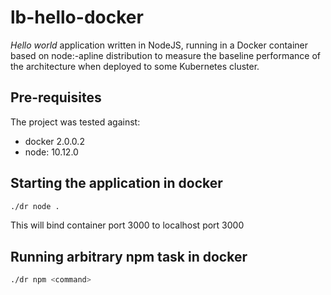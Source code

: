 # lb-hello-docker

*Hello world* application written in NodeJS, running in a Docker container based on node:-apline distribution to measure the baseline performance of the architecture when deployed to some Kubernetes cluster. 

## Pre-requisites

The project was tested against:

- docker 2.0.0.2
- node: 10.12.0

## Starting the application in docker

``` sh
./dr node .
```

This will bind container port 3000 to localhost port 3000

## Running arbitrary npm task in docker

``` sh
./dr npm <command>
```
